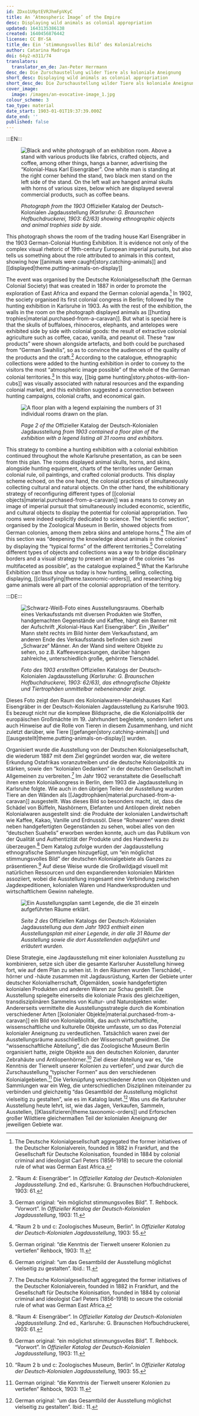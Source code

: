 ```yaml
---
id: ZDxo1U9ptEVRJhmFpVKyC
title: An ‘Atmospheric Image’ of the Empire
desc: Displaying wild animals as colonial appropriation
updated: 1643135386138
created: 1640456876442
license: CC BY-SA
title_de: Ein ‘stimmungsvolles Bild’ des Kolonialreichs
author: Catarina Madruga
doi: 64y2-m311/74
translators:
  translator_en_de: Jan-Peter Herrmann
desc_de: Die Zurschaustellung wilder Tiere als koloniale Aneignung
short_desc: Displaying wild animals as colonial appropriation
short_desc_de: Die Zurschaustellung wilder Tiere als koloniale Aneignung
cover_image:
  image: /images/an-evocative-image_1.jpg
colour_scheme: 3
tao_type: material
date_start: 1903-01-01T19:37:39.000Z
date_end: ''
published: false
---
```


:::EN:::

<figure>

![Black and white photograph of an exhibition room. Above a stand with various products like fabrics, crafted objects, and coffee, among other things, hangs a banner, advertising the “Kolonial-Haus Karl Eisengräber”. One white man is standing at the right corner behind the stand, two black men stand on the left side of the stand. 
On the left wall are hanged animal skulls with horns of various sizes, below which are displayed several commercial products, such as coffee beans.](/images/guests/an-atmospheric-image-1.jpg)

<figcaption>

_Photograph from the 1903_ Offizieller Katalog der Deutsch-Kolonialen Jagdausstellung _(Karlsruhe: G. Braunschen Hofbuchdruckerei, 1903: 62/63) showing ethnographic objects and animal trophies side by side._

</figcaption>

</figure>

This photograph shows the room of the trading house Karl Eisengräber in the 1903 German-Colonial Hunting Exhibition. It is evidence not only of the complex visual rhetoric of 19th-century European imperial pursuits, but also tells us something about the role attributed to animals in this context, showing how [[animals were caught|story.catching-animals]] and [[displayed|theme.putting-animals-on-display]]

The event was organised by the Deutsche Kolonialgesellschaft (the German Colonial Society) that was created in 1887 in order to promote the exploration of East Africa and expand the German colonial agenda.[^1] In 1902, the society organised its first colonial congress in Berlin; followed by the hunting exhibition in Karlsruhe in 1903. As with the rest of the exhibition, the walls in the room on the photograph displayed animals as [[hunting trophies|material.purchased-from-a-caravan]]. But what is special here is that the skulls of buffaloes, rhinoceros, elephants, and antelopes were exhibited side by side with colonial goods: the result of extractive colonial agriculture such as coffee, cacao, vanilla, and peanut oil. These “raw products” were shown alongside artefacts, and both could be purchased from “German Swahilis”, so as to convince the audiences of the quality of the products and the craft.[^2] According to the catalogue, ethnographic collections were added to the hunting exhibition in order to convey to the visitors the most “atmospheric image possible” of the whole of the German colonial territories.[^3] In this way, [[big game hunting|story.photos-with-lion-cubs]] was visually associated with natural resources and the expanding colonial market, and this exhibition suggested a connection between hunting campaigns, colonial crafts, and economical gain.

<figure>

![A floor plan with a legend explaining the numbers of 31 individual rooms drawn on the plan.](/images/guests/an-atmospheric-image-2.jpg)

<figcaption>

_Page 2 of the_ Offizieller Katalog der Deutsch-Kolonialen Jagdausstellung _from 1903 contained a floor plan of the exhibition with a legend listing all 31 rooms and exhibitors._

</figcaption>

</figure>

This strategy to combine a hunting exhibition with a colonial exhibition continued throughout the whole Karlsruhe presentation, as can be seen from this plan. The rooms displayed animal skulls, horns, and skins, alongside hunting equipment, charts of the territories under German colonial rule, oil paintings, and crafted colonial products. This display scheme echoed, on the one hand, the colonial practices of simultaneously collecting cultural and natural objects. On the other hand, the exhibitionary strategy of reconfiguring different types of [[colonial objects|material.purchased-from-a-caravan]] was a means to convey an image of imperial pursuit that simultaneously included economic, scientific, and cultural objects to display the potential for colonial appropriation. Two rooms were indeed explicitly dedicated to science. The “scientific section”, organised by the Zoological Museum in Berlin, showed objects from German colonies, among them zebra skins and antelope horns.[^4] The aim of this section was “deepening the knowledge about animals in the colonies” by displaying the “typical forms” of the different territories.[^5] Correlating different types of objects and collections was a way to bridge disciplinary borders and a visual strategy to present an image of the colonies “as multifaceted as possible”, as the catalogue explained.[^6] What the Karlsruhe Exhibition can thus show us today is how hunting, selling, collecting, displaying, [[classifying|theme.taxonomic-orders]], and researching big game animals were all part of the colonial appropriation of the territory.

[^1]: The Deutsche Kolonialgesellschaft aggregated the former initiatives of the Deutscher Kolonialverein, founded in 1882 in Frankfurt, and the Gesellschaft für Deutsche Kolonisation, founded in 1884 by colonial criminal and ideologist Carl Peters (1856-1918) to secure the colonial rule of what was German East Africa.

[^2]: “Raum 4: Eisengräber”. In _Offizieller Katalog der Deutsch-Kolonialen Jagdausstellung_. 2nd ed., Karlsruhe: G. Braunschen Hofbuchdruckerei, 1903: 61.

[^3]: German original: “ein möglichst stimmungsvolles Bild”. T. Rehbock. “Vorwort”. In _Offizieller Katalog der Deutsch-Kolonialen Jagdausstellung_, 1903: 11. 

[^4]: “Raum 2 b und c: Zoologisches Museum, Berlin”. In _Offizieller Katalog der Deutsch-Kolonialen Jagdausstellung_, 1903: 55.

[^5]: German original: “die Kenntnis der Tierwelt unserer Kolonien zu vertiefen” Rehbock, 1903: 11.

[^6]: German original: “um das Gesamtbild der Ausstellung möglichst vielseitig zu gestalten”. Ibid.: 11.

:::DE:::

<figure>

![Schwarz-Weiß-Foto eines Ausstellungsraums. Oberhalb eines Verkaufsstands mit diversen Produkten wie Stoffen, handgemachten Gegenstände und Kaffee, hängt ein Banner mit der Aufschrift „Kolonial-Haus Karl Eisengräber“. Ein „Weißer“ Mann steht rechts im Bild hinter dem Verkaufsstand, am anderen Ende des Verkaufsstands befinden sich zwei „Schwarze“ Männer. An der Wand sind weitere Objekte zu sehen, so z.B. Kaffeeverpackungen, darüber hängen zahlreiche, unterschiedlich große, gehörnte Tierschädel.](/images/guests/an-atmospheric-image-1.jpg)

<figcaption>

_Foto des 1903 erstellten_ Offiziellen Katalogs der Deutsch-Kolonialen Jagdausstellung _(Karlsruhe: G. Braunschen Hofbuchdruckerei, 1903: 62/63), das ethnografische Objekte und Tiertrophäen unmittelbar nebeneinander zeigt._

</figcaption>

</figure>

Dieses Foto zeigt den Raum des Kolonialwaren-Handelshauses Karl Eisengräber in der Deutsch-Kolonialen Jagdausstellung zu Karlsruhe 1903. Es bezeugt nicht nur die komplexe Bildsprache, die die Kolonialpolitik der europäischen Großmächte im 19. Jahrhundert begleitete, sondern liefert uns auch Hinweise auf die Rolle von Tieren in diesem Zusammenhang, und nicht zuletzt darüber, wie Tiere [[gefangen|story.catching-animals]] und [[ausgestellt|theme.putting-animals-on-display]] wurden.

Organisiert wurde die Ausstellung von der Deutschen Kolonialgesellschaft, die wiederum 1887 mit dem Ziel gegründet worden war, die weitere Erkundung Ostafrikas voranzutreiben und die deutsche Kolonialpolitik zu stärken, sowie den “kolonialen Gedanken” in der deutschen Gesellschaft im Allgemeinen zu verbreiten.[^1] Im Jahr 1902 veranstaltete die Gesellschaft ihren ersten Kolonialkongress in Berlin, dem 1903 die Jagdausstellung in Karlsruhe folgte. Wie auch in den übrigen Teilen der Ausstellung wurden Tiere an den Wänden als [[Jagdtrophäen|material.purchased-from-a-caravan]] ausgestellt. Was dieses Bild so besonders macht, ist, dass die Schädel von Büffeln, Nashörnern, Elefanten und Antilopen direkt neben Kolonialwaren ausgestellt sind: die Produkte der kolonialen Landwirtschaft wie Kaffee, Kakao, Vanille und Erdnussöl. Diese “Rohwaren” waren direkt neben handgefertigten Gegenständen zu sehen, wobei alles von den “deutschen Suahelis” erworben werden konnte, auch um das Publikum von der Qualität und Authentizität der Produkte und des Handwerks zu überzeugen.[^2] Dem Katalog zufolge wurden der Jagdausstellung ethnografische Sammlungen hinzugefügt, um “ein möglichst stimmungsvolles Bild” der deutschen Kolonialgebiete als Ganzes zu präsentieren.[^3] Auf diese Weise wurde die Großwildjagd visuell mit natürlichen Ressourcen und den expandierenden kolonialen Märkten assoziiert, wobei die Ausstellung insgesamt eine Verbindung zwischen Jagdexpeditionen, kolonialen Waren und Handwerksprodukten und wirtschaftlichem Gewinn nahelegte.

<figure>

![Ein Ausstellungsplan samt Legende, die die 31 einzeln aufgeführten Räume erklärt.](/images/guests/an-atmospheric-image-2.jpg)

<figcaption>

_Seite 2 des_ Offiziellen Katalogs der Deutsch-Kolonialen Jagdausstellung _aus dem Jahr 1903 enthielt einen Ausstellungsplan mit einer Legende, in der alle 31 Räume der Ausstellung sowie die dort Ausstellenden aufgeführt und erläutert wurden._

</figcaption>

</figure>

Diese Strategie, eine Jagdausstellung mit einer kolonialen Ausstellung zu kombinieren, setze sich über die gesamte Karlsruher Ausstellung hinweg fort, wie auf dem Plan zu sehen ist. In den Räumen wurden Tierschädel, -hörner und -häute zusammen mit Jagdausrüstung, Karten der Gebiete unter deutscher Kolonialherrschaft, Ölgemälden, sowie handgefertigten kolonialen Produkten und anderen Waren zur Schau gestellt. Die Ausstellung spiegelte einerseits die koloniale Praxis des gleichzeitigen, transdisziplinären Sammelns von Kultur- und Naturobjekten wider. Andererseits vermittelte die Ausstellungsstrategie durch die Kombination verschiedener Arten [[kolonialer Objekte|material.purchased-from-a-caravan]] ein Bild von Kolonialpolitik, das auch wirtschaftliche, wissenschaftliche und kulturelle Objekte umfasste, um so das Potenzial kolonialer Aneignung zu verdeutlichen. Tatsächlich waren zwei der Ausstellungsräume ausschließlich der Wissenschaft gewidmet. Die “wissenschaftliche Abteilung”, die das Zoologische Museum Berlin organisiert hatte, zeigte Objekte aus den deutschen Kolonien, darunter Zebrahäute und Antilopenhörner.[^4] Ziel dieser Abteilung war es, “die Kenntnis der Tierwelt unserer Kolonien zu vertiefen”, und zwar durch die Zurschaustellung “typischer Formen” aus den verschiedenen Kolonialgebieten.[^5] Die Verknüpfung verschiedener Arten von Objekten und Sammlungen war ein Weg, die unterschiedlichen Disziplinen miteinander zu verbinden und gleichzeitig “das Gesamtbild der Ausstellung möglichst vielseitig zu gestalten”, wie es im Katalog lautet.[^6] Was uns die Karlsruher Ausstellung heute lehrt, ist, wie das Jagen, Verkaufen, Sammeln, Ausstellen, [[Klassifizieren|theme.taxonomic-orders]] und Erforschen großer Wildtiere gleichermaßen Teil der kolonialen Aneignung der jeweiligen Gebiete war.

[^1]: Die Deutsche Kolonialgesellschaft entstand aus der Vereinigung der Vorläuferinitiativen Deutscher Kolonialverein, gegründet 1882 in Frankfurt, und Gesellschaft für Deutsche Kolonisation, 1884 vom Kolonialverbrecher und Ideologen Carl Peters (1856-1918) zur Aufrechterhaltung der deutschen Kolonialherrschaft im damals so bezeichneten Deutsch-Ostafrika gegründet.

[^2]: “Raum 4: Eisengräber”. In _Offizieller Katalog der Deutsch-Kolonialen Jagdausstellung_. 2. Aufl., Karlsruhe: G. Braunschen Hofbuchdruckerei, 1903: 61.

[^3]: Im Original: “ein möglichst stimmungsvolles Bild”. T. Rehbock. “Vorwort”. In _Offizieller Katalog der Deutsch-Kolonialen Jagdausstellung_, 1903: 11. 

[^4]: “Raum 2 b und c: Zoologisches Museum, Berlin”. In _Offizieller Katalog der Deutsch-Kolonialen Jagdausstellung_, 1903: 55.

[^5]: Im Original: “die Kenntnis der Tierwelt unserer Kolonien zu vertiefen”. Rehbock, 1903: 11.

[^6]: Im Original: “um das Gesamtbild der Ausstellung möglichst vielseitig zu gestalten”. Ebd.: 11.
